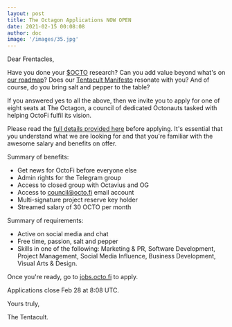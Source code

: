 ```yaml
---
layout: post
title: The Octagon Applications NOW OPEN
date: 2021-02-15 00:08:08
author: doc
image: '/images/35.jpg'
---
```


Dear Frentacles,

Have you done your [$OCTO](https://dyor.octo.fi) research? Can you add value beyond what's on [our roadmap](https://todo.octo.fi)? Does our [Tentacult Manifesto](https://yolo.octo.fi) resonate with you? And of course, do you bring salt and pepper to the table?

If you answered yes to all the above, then we invite you to apply for one of eight seats at The Octagon, a council of dedicated Octonauts tasked with helping OctoFi fulfil its vision.

Please read the [full details provided here](https://den.octo.fi/d/146-oip-15-the-octagon-council-members) before applying. It's essential that you understand what we are looking for and that you're familiar with the awesome salary and benefits on offer. 

Summary of benefits:
- Get news for OctoFi before everyone else
- Admin rights for the Telegram group
- Access to closed group with Octavius and OG
- Access to council@octo.fi email account
- Multi-signature project reserve key holder 
- Streamed salary of 30 OCTO per month

Summary of requirements:
- Active on social media and chat
- Free time, passion, salt and pepper
- Skills in one of the following: Marketing & PR, Software Development, Project Management, Social Media Influence, Business Development, Visual Arts & Design.

Once you're ready, go to [jobs.octo.fi](https://jobs.octo.fi) to apply.

Applications close Feb 28 at 8:08 UTC.

Yours truly, 

The Tentacult.

